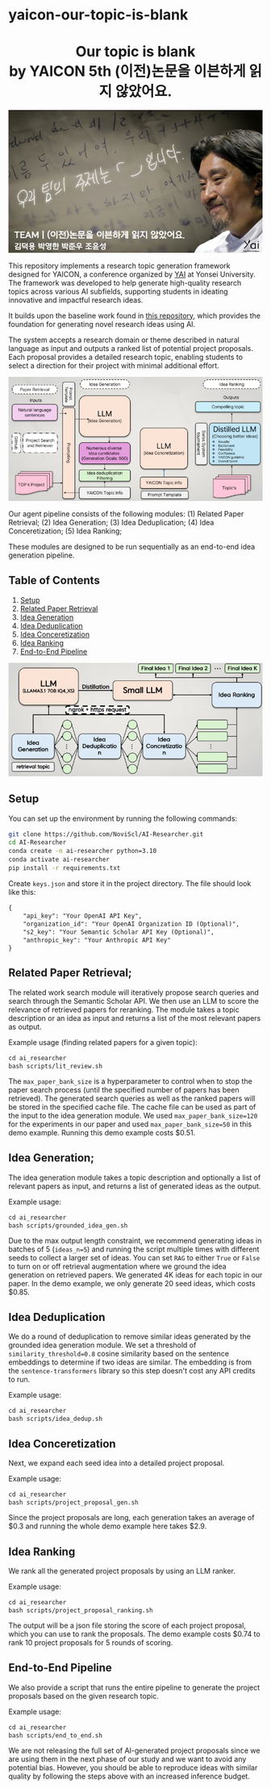 # yaicon-our-topic-is-blank


<h1 align="center">
  <b>Our topic is blank</b><br>
  <b>by YAICON 5th (이전)논문을 이븐하게 읽지 않았어요. </b><br>
</h1>

<p align="center">
 <img src = "././title.png">
</p>


This repository implements a research topic generation framework designed for YAICON, a conference organized by [YAI](<https://github.com/yonsei-YAI>) at Yonsei University. The framework was developed to help generate high-quality research topics across various AI subfields, supporting students in ideating innovative and impactful research ideas. 

It builds upon the baseline work found in [this repository](<https://github.com/NoviScl/AI-Researcher/tree/main>), which provides the foundation for generating novel research ideas using AI.

The system accepts a research domain or theme described in natural language as input and outputs a ranked list of potential project proposals. Each proposal provides a detailed research topic, enabling students to select a direction for their project with minimal additional effort.


<p align="center">
 <img src = "./overview.png">
</p>

Our agent pipeline consists of the following modules:
(1) Related Paper Retrieval;
(2) Idea Generation;
(3) Idea Deduplication;
(4) Idea Conceretization;
(5) Idea Ranking;

These modules are designed to be run sequentially as an end-to-end idea generation pipeline. 

## Table of Contents

1. [Setup](#setup)
2. [Related Paper Retrieval](#related-paper-search)
3. [Idea Generation](#grounded-idea-generation)
4. [Idea Deduplication](#idea-deduplication)
5. [Idea Conceretization](#project-proposal-generation)
6. [Idea Ranking](#project-proposal-ranking)
7. [End-to-End Pipeline](#end-to-end-pipeline)


<p align="center">
 <img src = "./method.png">
</p>

## Setup

You can set up the environment by running the following commands:

```bash
git clone https://github.com/NoviScl/AI-Researcher.git
cd AI-Researcher
conda create -n ai-researcher python=3.10
conda activate ai-researcher
pip install -r requirements.txt
```

Create `keys.json` and store it in the project directory. The file should look like this:

```
{
    "api_key": "Your OpenAI API Key",
    "organization_id": "Your OpenAI Organization ID (Optional)",
    "s2_key": "Your Semantic Scholar API Key (Optional)",
    "anthropic_key": "Your Anthropic API Key"
}
```

## Related Paper Retrieval;


The related work search module will iteratively propose search queries and search through the Semantic Scholar API. We then use an LLM to score the relevance of retrieved papers for reranking. The module takes a topic description or an idea as input and returns a list of the most relevant papers as output.

Example usage (finding related papers for a given topic):
```
cd ai_researcher 
bash scripts/lit_review.sh 
```

The `max_paper_bank_size` is a hyperparameter to control when to stop the paper search process (until the specified number of papers has been retrieved). The generated search queries as well as the ranked papers will be stored in the specified cache file. The cache file can be used as part of the input to the idea generation module. We used `max_paper_bank_size=120` for the experiments in our paper and used `max_paper_bank_size=50` in this demo example. Running this demo example costs $0.51. 


## Idea Generation;


The idea generation module takes a topic description and optionally a list of relevant papers as input, and returns a list of generated ideas as the output. 

Example usage: 
```
cd ai_researcher 
bash scripts/grounded_idea_gen.sh
```

Due to the max output length constraint, we recommend generating ideas in batches of 5 (`ideas_n=5`) and running the script multiple times with different seeds to collect a larger set of ideas. You can set `RAG` to either `True` or `False` to turn on or off retrieval augmentation where we ground the idea generation on retrieved papers. We generated 4K ideas for each topic in our paper. In the demo example, we only generate 20 seed ideas, which costs $0.85.

## Idea Deduplication

We do a round of deduplication to remove similar ideas generated by the grounded idea generation module. We set a threshold of `similarity_threshold=0.8` cosine similarity based on the sentence embeddings to determine if two ideas are similar. The embedding is from the `sentence-transformers` library so this step doesn't cost any API credits to run.

Example usage:
```
cd ai_researcher
bash scripts/idea_dedup.sh
```

##  Idea Conceretization


Next, we expand each seed idea into a detailed project proposal. 

Example usage:
```
cd ai_researcher
bash scripts/project_proposal_gen.sh
```

Since the project proposals are long, each generation takes an average of $0.3 and running the whole demo example here takes $2.9.

## Idea Ranking

We rank all the generated project proposals by using an LLM ranker. 

Example usage:
```
cd ai_researcher
bash scripts/project_proposal_ranking.sh
```

The output will be a json file storing the score of each project proposal, which you can use to rank the proposals. The demo example costs $0.74 to rank 10 project proposals for 5 rounds of scoring.


## End-to-End Pipeline

We also provide a script that runs the entire pipeline to generate the project proposals based on the given research topic.

Example usage:
```
cd ai_researcher
bash scripts/end_to_end.sh
```
We are not releasing the full set of AI-generated project proposals since we are using them in the next phase of our study and we want to avoid any potential bias. However, you should be able to reproduce ideas with similar quality by following the steps above with an increased inference budget. 
